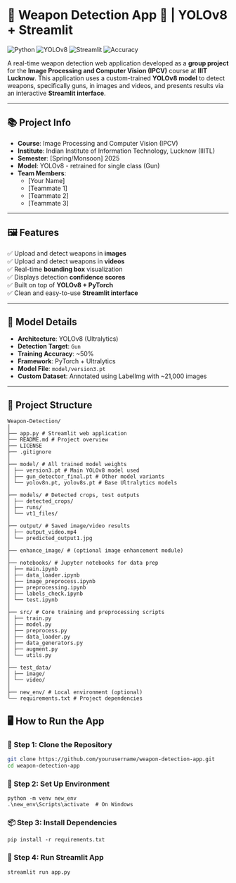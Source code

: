 # 🔫 Weapon Detection App 🎯 | YOLOv8 + Streamlit

![Python](https://img.shields.io/badge/Python-3.10-blue?style=flat-square&logo=python)
![YOLOv8](https://img.shields.io/badge/YOLOv8-Ultralytics-green?style=flat-square&logo=github)
![Streamlit](https://img.shields.io/badge/Built%20with-Streamlit-red?style=flat-square&logo=streamlit)
![Accuracy](https://img.shields.io/badge/Model%20Accuracy-50%25-yellow?style=flat-square)

A real-time weapon detection web application developed as a **group project** for the **Image Processing and Computer Vision (IPCV)** course at **IIIT Lucknow**. This application uses a custom-trained **YOLOv8 model** to detect weapons, specifically guns, in images and videos, and presents results via an interactive **Streamlit interface**.

---

## 📚 Project Info

- **Course**: Image Processing and Computer Vision (IPCV)  
- **Institute**: Indian Institute of Information Technology, Lucknow (IIITL)  
- **Semester**: [Spring/Monsoon] 2025  
- **Model**: YOLOv8 - retrained for single class (Gun)
- **Team Members**:
  - [Your Name]
  - [Teammate 1]
  - [Teammate 2]
  - [Teammate 3]

---

## 🖼️ Features

✅ Upload and detect weapons in **images**  
✅ Upload and detect weapons in **videos**  
✅ Real-time **bounding box** visualization  
✅ Displays detection **confidence scores**  
✅ Built on top of **YOLOv8 + PyTorch**  
✅ Clean and easy-to-use **Streamlit interface**

---

## 🧠 Model Details

- **Architecture**: YOLOv8 (Ultralytics)
- **Detection Target**: `Gun`
- **Training Accuracy**: ~50%  
- **Framework**: PyTorch + Ultralytics  
- **Model File**: `model/version3.pt`  
- **Custom Dataset**: Annotated using LabelImg with ~21,000 images

---

## 📂 Project Structure

```
Weapon-Detection/
│
├── app.py # Streamlit web application
├── README.md # Project overview
├── LICENSE
├── .gitignore
│
├── model/ # All trained model weights
│ ├── version3.pt # Main YOLOv8 model used
│ ├── gun_detector_final.pt # Other model variants
│ └── yolov8n.pt, yolov8s.pt # Base Ultralytics models
│
├── models/ # Detected crops, test outputs
│ ├── detected_crops/
│ ├── runs/
│ └── vt1_files/
│
├── output/ # Saved image/video results
│ ├── output_video.mp4
│ └── predicted_output1.jpg
│
├── enhance_image/ # (optional image enhancement module)
│
├── notebooks/ # Jupyter notebooks for data prep
│ ├── main.ipynb
│ ├── data_loader.ipynb
│ ├── image_preprocess.ipynb
│ ├── preprocessing.ipynb
│ ├── labels_check.ipynb
│ └── test.ipynb
│
├── src/ # Core training and preprocessing scripts
│ ├── train.py
│ ├── model.py
│ ├── preprocess.py
│ ├── data_loader.py
│ ├── data_generators.py
│ ├── augment.py
│ └── utils.py
│
├── test_data/
│ ├── image/
│ └── video/
│
├── new_env/ # Local environment (optional)
└── requirements.txt # Project dependencies
```

## 🖥️ How to Run the App

### 🔧 Step 1: Clone the Repository
```bash
git clone https://github.com/yourusername/weapon-detection-app.git
cd weapon-detection-app
```

### 🐍 Step 2: Set Up Environment
```
python -m venv new_env
.\new_env\Scripts\activate  # On Windows
```

### 📦 Step 3: Install Dependencies
```
pip install -r requirements.txt
```

### 🚀 Step 4: Run Streamlit App
```
streamlit run app.py
```
